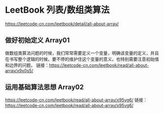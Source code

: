 # LeetBook 列表/数组类算法
https://leetcode-cn.com/leetbook/detail/all-about-array/

## 做好初始定义 Array01
做数组类算法问题的时候，我们常常需要定义一个变量，明确该变量的定义，并且在书写整个逻辑的时候，要不停的维护住这个变量的意义。也特别需要注意初始值和边界的问题。
链接：https://leetcode-cn.com/leetbook/read/all-about-array/x9x0s5/

## 运用基础算法思想 Array02
https://leetcode-cn.com/leetbook/read/all-about-array/x95vg6/
链接：https://leetcode-cn.com/leetbook/read/all-about-array/x95vg6/